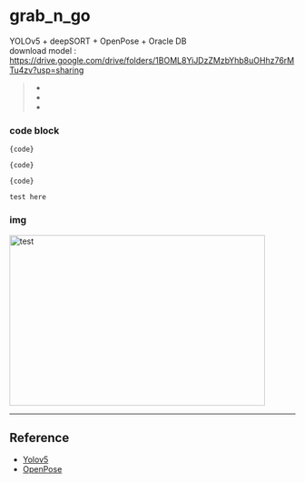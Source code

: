 # grab_n_go

YOLOv5 + deepSORT + OpenPose + Oracle DB
</br>
download model : https://drive.google.com/drive/folders/1BOML8YiJDzZMzbYhb8uOHhz76rMTu4zv?usp=sharing
>*
>*
>*

### code block
<pre><code>{code}</code></pre>
<pre><code>{code}</code></pre>
<pre><code>{code}</code></pre>
```
test here
```

### img
<img src="/path/to/img.jpg" width="450px" height="300px" title="px(픽셀) 크기 설정" alt="test"></img><br/>


--------------- 

## Reference </br>
* [Yolov5](https://github.com/ultralytics/yolov5, "Yolov5") </br>
* [OpenPose](https://github.com/Daniil-Osokin/lightweight-human-pose-estimation.pytorch, "OpenPose")



